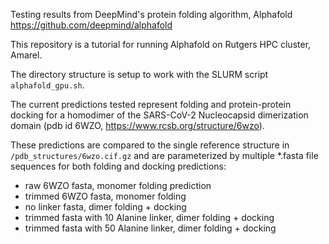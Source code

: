 Testing results from DeepMind's protein folding algorithm, Alphafold https://github.com/deepmind/alphafold

This repository is a tutorial for running Alphafold on Rutgers HPC cluster, Amarel.

The directory structure is setup to work with the SLURM script `alphafold_gpu.sh`.

The current predictions tested represent folding and protein-protein docking for a homodimer of the SARS-CoV-2 Nucleocapsid dimerization domain (pdb id 6WZO, https://www.rcsb.org/structure/6wzo). 

These predictions are compared to the single reference structure in `/pdb_structures/6wzo.cif.gz` and are parameterized by multiple *.fasta file sequences for both folding and docking predictions:

- raw 6WZO fasta, monomer folding prediction
- trimmed 6WZO fasta, monomer folding
- no linker fasta, dimer folding + docking
- trimmed fasta with 10 Alanine linker, dimer folding + docking
- trimmed fasta with 50 Alanine linker, dimer folding + docking

